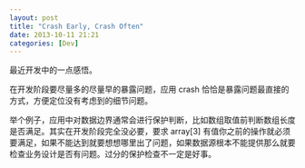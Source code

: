 ```yaml
---
layout: post
title: "Crash Early, Crash Often"
date: 2013-10-11 21:21
categories: [Dev]
---
```


最近开发中的一点感悟。

在开发阶段要尽量多的尽量早的暴露问题，应用 crash 恰恰是暴露问题最直接的方式，方便定位没有考虑到的细节问题。

举个例子，应用中对数据边界通常会进行保护判断，比如数组取值前判断数组长度是否满足。其实在开发阶段完全没必要，要求 array[3] 有值你之前的操作就必须要满足，如果不能达到就要想想哪里出了问题，如果数据源根本不能提供那么就要检查业务设计是否有问题。过分的保护检查不一定是好事。

